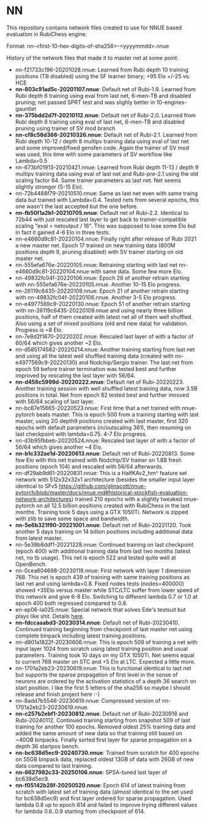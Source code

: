# NN

This repository contains network files created to use for NNUE based evaluation in RubiChess engine.

Format: nn-\<first-10-hex-digits-of-sha256\>-\<yyyymmdd\>.nnue

History of the network files that made it to master net at some point:

 - nn-f21733c196-20201028.nnue: Learned from Rubi depth 10 training positions (TB disabled) using the SF learner binary; +95 Elo +/-25 vs. HCE
 - __nn-803c91ad5c-20201107.nnue__: Default net of Rubi-1.9. Learned from Rubi depth 6 training using eval from last net, 6-men-TB and disabled pruning; net passed SPRT test and was slighly better in 10-engines-gauntlet
 - __nn-375bdd2d7f-20210112.nnue__: Default net of Rubi-2.0. Learned from Rubi depth 8 training using eval of last net, 6-men-TB and disabled pruning using trainer of SV mod branch
 - __nn-cf8c56d366-20210326.nnue__: Default net of Rubi-2.1. Learned from Rubi depth 10-12 / depth 8 multipv training data using eval of last net and some improved/fixed gensfen code. Again the trainer of SV mod was used, this time with some parameters of SV workflow like Lambda=0.5
 - nn-673bf01913-20210421.nnue: Learned from Rubi depth 11-13 / depth 9 multipv training data using eval of last net and Rubi-pre-2.1 using the old scaling factor 64. Same trainer parameters as last net. Net seems slightly stronger (5-15 Elo).
 - nn-72b4488f79-20210510.nnue: Same as last net even with same traing data but trained with Lambda=0.4. Tested nets from several epochs, this one wasn't the last accepted but the one before.
- __nn-fb50f1a2b1-20210705.nnue__: Default net of Rubi-2.2. Identical to 72b44 with just rescaled last layer to get back to trainer-compatible scaling "eval = netoutput / 16". This was supposed to lose some Elo but in fact it gained 4-6 Elo in three tests. 
- nn-e4660d9c81-20220104.nnue: Finally right after release of Rubi 2021 a new master net. Epoch 17 trained on new training data (800M positions depth 9, pruning disabled) with SV trainer starting on old master net.
- nn-555efa676e-20220105.nnue: Retraining starting with last net nn-e4660d9c81-20220104.nnue with same data. Some few more Elo.
- nn-49832fc04f-20220106.nnue: Epoch 26 of another retrain starting with nn-555efa676e-20220105.nnue. Another 10-15 Elo progress.
- nn-26119c6435-20220109.nnue: Epoch 21 of another retrain starting with nn-49832fc04f-20220106.nnue. Another 3-5 Elo progress.
- nn-e4977569c9-20220130.nnue: Epoch 51 of another retrain starting with nn-26119c6435-20220109.nnue and using nearly three billion positions, half of them created with latest net all of them well shuffled. Also using a set of mixed positions (old and new data) for validation. Progress is ~8 Elo.
- nn-7e8d2f1670-20220202.nnue: Rescaled last layer of  with a factor of 60/64 which gives another ~2 Elo.
- nn-d585174582-20220214.nnue: Another training starting from last net and using all the latest well shuffled training data (created with nn-e4977569c9-20220130) and Nodchip/Sergio trainer. The last net from epoch 59 before trainer termination was tested best and further improved by rescaling the last layer with 56/64.
- __nn-d458c5999d-20220222.nnue__:  Default net of Rubi-20220223. Another training session with well shuffled latest training data, now 3.5B positions in total. Net from epoch 82 tested best and further imroved with 56/64 scaling of last layer.
- nn-bc67e15665-20220523.nnue: First time that a net trained with nnue-pytorch beats master. This is epoch 500 from a training starting with last master, using 2G depth9 positions created with last master, first 320 epochs with default parameters (in/outscaling 361), then resuming on last checkpoint with lambda=0.75. 4-7 Elo progress.
- nn-d3b95fbbeb-20220524.nnue: Rescaled last layer of  with a factor of 56/64 which gives another ~4 Elo.
- __nn-b1c332ae1d-20220613.nnue__: Default net of Rubi-20220813. Some few Elo with this net trained with Nodchip/SV trainer on 1.8B fresh positions (epoch 104) and rescaled with 56/64 afterwards.
- nn-df29ab9d61-20220831.nnue: This is a HalfKAv2_hm^ feature set network with 512x32x32x1 architecture (besides the smaller input layer identical to SFv5 https://github.com/glinscott/nnue-pytorch/blob/master/docs/nnue.md#historical-stockfish-evaluation-network-architectures) trained 210 epochs with a slightly tweaked nnue-pytorch on all 12.5 billion positions created with RubiChess in the last months. Training took 5 days using a GTX 1050Ti. Network is zipped with zlib to save some space and bandwidth.
- __nn-5e6b321f90-20221001.nnue__: Default net of Rubi-20221120. Took another 5 days training on 14 billion positions including additional data from latest master.
- nn-5e38b8ddf1-20221228.nnue: Continued training on last checkpoint (epoch 400) with additional training data from last two months (latest net, no tb usage). This net is epoch 522 and tested quite well at OpenBench.
- nn-0cea604698-20230119.nnue: First network with layer 1 dimension 768. This net is epoch 439 of training with same training positions as last net and using lambda=0.8. Fixed nodes tests (nodes=400000) showed +35Elo versus master while STC/LTC suffer from lower speed of this network and give 6-8 Elo. Switching to different lambda 0.7 or 1.0 at epoch 400 both regressed compared to 0.8.
- en-ep06-la025.nnue: Special network that solves Ede's testsuit but plays like shit. Details [here](https://github.com/Matthies/RubiChess/wiki/Madness-in-computer-chess#destroying-the-faith-to-testsuite-results).
- __nn-fdccaaabd3-20230314.nnue__: Default net of Rubi-20230410. Continued training beginning from checkpoint of last master net using complete binpack including latest training positions.
- nn-d901a1822f-20230606.nnue: This is epoch 509 of training a net with input layer 1024 from scratch using latest training position and usual parameters. Training took 10 days on my GTX 1050Ti. Net seems equal to current 768 master on STC and +5 Elo at LTC. Expected a little more.
- nn-1701a2eb23-20230619.nnue: This is functional identical to last net but supports the sparse propagation of first level in the sense of neurons are ordered by the activation statistics of a depth 36 search on start position. I like the first 5 letters of the sha256 so maybe I should release and finish project here :-)
- nn-8add7b5546-20230619.nnue: Compressed version of nn-1701a2eb23-20230619.nnue.
- __nn-c257b2ebf1-20230812.nnue__: Default net of Rubi-20230918 and Rubi-20240112. Continued training starting from snapshot 509 of last training for another 100 epochs. Removed oldest 25% training data and added the same amount of new data so that training still based on ~40GB binpacks. Finally sorted first layer for sparse propagation on a depth 36 startpos bench.
- __nn-bc638d5ec9-20240730.nnue__: Trained from scratch for 400 epochs on 55GB binpack data, replaced oldest 13GB of data with 26GB of new data compared to last training.
- __nn-6627982c33-20250106.nnue__: SPSA-tuned last layer of bc638d5ec9.
- __nn-f05142b28f-20250520.nnue__: Epoch 614 of latest training from scratch with latest set of training data (almost identical to the set used for bc638d5ec9) and first layer ordered for sparse propagation. Used lambda 0.8 up to epoch 614 and failed to improve trying different values for lambda 0.6..0.9 starting from checkpoint of 614.
